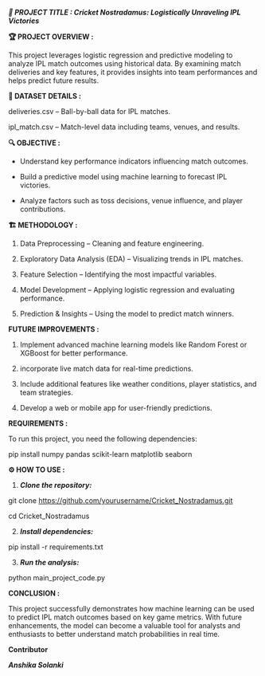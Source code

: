***📌 PROJECT TITLE : 
Cricket Nostradamus: Logistically Unraveling IPL Victories***

**🏆 PROJECT OVERVIEW :**

This project leverages logistic regression and predictive modeling to analyze IPL match outcomes using historical data. By examining match deliveries and key features, it provides insights into team performances and helps predict future results.


**📂 DATASET DETAILS :**

deliveries.csv – Ball-by-ball data for IPL matches.

ipl_match.csv – Match-level data including teams, venues, and results.


**🔍 OBJECTIVE :**


*  Understand key performance indicators influencing match outcomes.

*  Build a predictive model using machine learning to forecast IPL victories.

*  Analyze factors such as toss decisions, venue influence, and player contributions.


**🏗 METHODOLOGY :**


1. Data Preprocessing – Cleaning and feature engineering.

2. Exploratory Data Analysis (EDA) – Visualizing trends in IPL matches.

3. Feature Selection – Identifying the most impactful variables.

4. Model Development – Applying logistic regression and evaluating performance.

5. Prediction & Insights – Using the model to predict match winners.


**FUTURE IMPROVEMENTS :**

1. Implement advanced machine learning models like Random Forest or XGBoost for better performance.

2. incorporate live match data for real-time predictions.

3. Include additional features like weather conditions, player statistics, and team strategies.

4. Develop a web or mobile app for user-friendly predictions.


**REQUIREMENTS :**

To run this project, you need the following dependencies:

pip install numpy pandas scikit-learn matplotlib seaborn


**⚙ HOW TO USE :**


1. ***Clone the repository:***
   
git clone https://github.com/yourusername/Cricket_Nostradamus.git

cd Cricket_Nostradamus

2. ***Install dependencies:***

pip install -r requirements.txt

3. ***Run the analysis:***

python main_project_code.py


**CONCLUSION :**

This project successfully demonstrates how machine learning can be used to predict IPL match outcomes based on key game metrics. With future enhancements, the model can become a valuable tool for analysts and enthusiasts to better understand match probabilities in real time.


**Contributor**

***Anshika Solanki***
